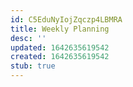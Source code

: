 ```yaml
---
id: C5EduNyIojZqczp4LBMRA
title: Weekly Planning
desc: ''
updated: 1642635619542
created: 1642635619542
stub: true
---
```


